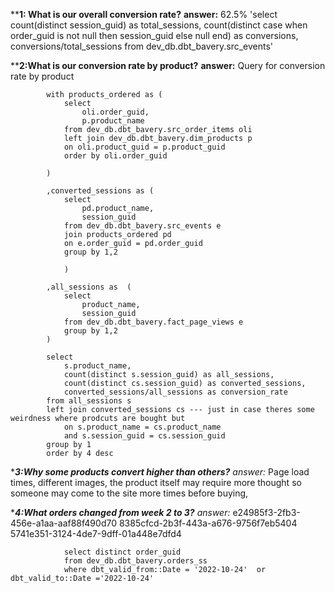 

****1: What is our overall conversion rate?**
**answer:** 62.5%
            'select
                count(distinct session_guid) as total_sessions,
                count(distinct case when order_guid is not null then session_guid else null end) as conversions,
                conversions/total_sessions
            from dev_db.dbt_bavery.src_events'


****2:What is our conversion rate by product?**
**answer:** Query for conversion rate by product

            with products_ordered as (
                select
                    oli.order_guid,
                    p.product_name
                from dev_db.dbt_bavery.src_order_items oli
                left join dev_db.dbt_bavery.dim_products p
                on oli.product_guid = p.product_guid
                order by oli.order_guid

            )

            ,converted_sessions as (
                select
                    pd.product_name,
                    session_guid
                from dev_db.dbt_bavery.src_events e
                join products_ordered pd
                on e.order_guid = pd.order_guid
                group by 1,2

                )
                
            ,all_sessions as  (   
                select 
                    product_name,
                    session_guid
                from dev_db.dbt_bavery.fact_page_views e
                group by 1,2
            )

            select
                s.product_name,
                count(distinct s.session_guid) as all_sessions,
                count(distinct cs.session_guid) as converted_sessions,
                converted_sessions/all_sessions as conversion_rate
            from all_sessions s
            left join converted_sessions cs --- just in case theres some weirdness where prodcuts are bought but 
                on s.product_name = cs.product_name
                and s.session_guid = cs.session_guid
            group by 1
            order by 4 desc



****3:Why some products convert higher than others?**
*answer:** Page load times, different images, the product itself may require more thought so someone may come to the site more times before buying,  


****4:What orders changed from week 2 to 3?**
*answer:**
e24985f3-2fb3-456e-a1aa-aaf88f490d70
8385cfcd-2b3f-443a-a676-9756f7eb5404
5741e351-3124-4de7-9dff-01a448e7dfd4

                select distinct order_guid
                from dev_db.dbt_bavery.orders_ss
                where dbt_valid_from::Date = '2022-10-24'  or dbt_valid_to::Date ='2022-10-24' 